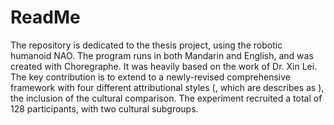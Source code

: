 # ReadMe
The repository is dedicated to the thesis project, using the robotic humanoid NAO. The program runs in both Mandarin and English, and was created with Choregraphe. It was heavily based on the work of Dr. Xin Lei. The key contribution is to extend to a newly-revised comprehensive framework with four different attributional styles (, which are describes as ), the inclusion of the cultural comparison. The experiment recruited a total of 128 participants, with two cultural subgroups.
